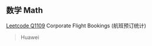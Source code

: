 ## 数学 Math
[Leetcode Q1109](java_src/1109.航班预订统计.java) Corporate Flight Bookings (航班预订统计) 
> Huawei

